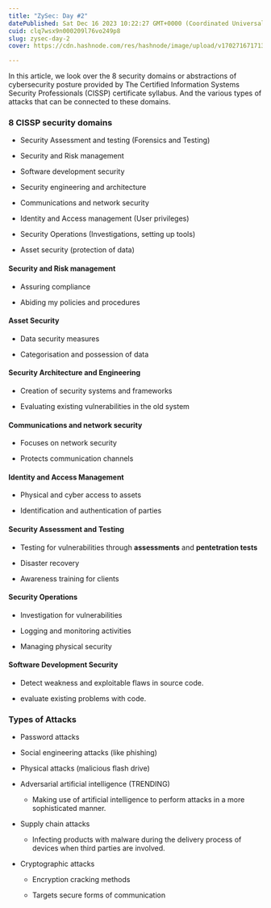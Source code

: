 ```yaml
---
title: "ZySec: Day #2"
datePublished: Sat Dec 16 2023 10:22:27 GMT+0000 (Coordinated Universal Time)
cuid: clq7wsx9n000209l76vo249p8
slug: zysec-day-2
cover: https://cdn.hashnode.com/res/hashnode/image/upload/v1702716717137/f81f2510-aaaf-4d2b-b7af-0406dfd14657.png

---
```


In this article, we look over the 8 security domains or abstractions of cybersecurity posture provided by The Certified Information Systems Security Professionals (CISSP) certificate syllabus. And the various types of attacks that can be connected to these domains.

### 8 CISSP security domains

* Security Assessment and testing (Forensics and Testing)
    
* Security and Risk management
    
* Software development security
    
* Security engineering and architecture
    
* Communications and network security
    
* Identity and Access management (User privileges)
    
* Security Operations (Investigations, setting up tools)
    
* Asset security (protection of data)
    

#### Security and Risk management

* Assuring compliance
    
* Abiding my policies and procedures
    

#### Asset Security

* Data security measures
    
* Categorisation and possession of data
    

#### Security Architecture and Engineering

* Creation of security systems and frameworks
    
* Evaluating existing vulnerabilities in the old system
    

#### Communications and network security

* Focuses on network security
    
* Protects communication channels
    

#### Identity and Access Management

* Physical and cyber access to assets
    
* Identification and authentication of parties
    

#### Security Assessment and Testing

* Testing for vulnerabilities through **assessments** and **pentetration tests**
    
* Disaster recovery
    
* Awareness training for clients
    

#### Security Operations

* Investigation for vulnerabilities
    
* Logging and monitoring activities
    
* Managing physical security
    

#### Software Development Security

* Detect weakness and exploitable flaws in source code.
    
* evaluate existing problems with code.
    

### Types of Attacks

* Password attacks
    
* Social engineering attacks (like phishing)
    
* Physical attacks (malicious flash drive)
    
* Adversarial artificial intelligence (TRENDING)
    
    * Making use of artificial intelligence to perform attacks in a more sophisticated manner.
        
* Supply chain attacks
    
    * Infecting products with malware during the delivery process of devices when third parties are involved.
        
* Cryptographic attacks
    
    * Encryption cracking methods
        
    * Targets secure forms of communication